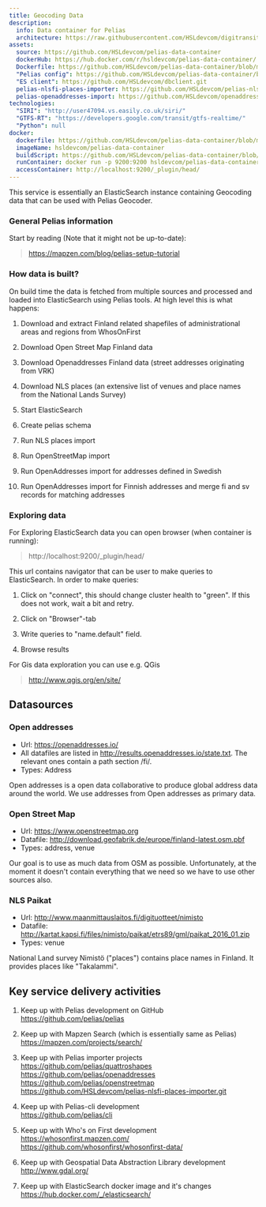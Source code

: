 ```yaml
---
title: Geocoding Data
description:
  info: Data container for Pelias
  architecture: https://raw.githubusercontent.com/HSLdevcom/digitransit-site/master/pages/en/developers/service-catalogue/data-containers/geocoding-data/architecture.xml
assets:
  source: https://github.com/HSLdevcom/pelias-data-container
  dockerHub: https://hub.docker.com/r/hsldevcom/pelias-data-container/
  Dockerfile: https://github.com/HSLdevcom/pelias-data-container/blob/master/Dockerfile
  "Pelias config": https://github.com/HSLdevcom/pelias-data-container/blob/master/pelias.json
  "ES client": https://github.com/HSLdevcom/dbclient.git
  pelias-nlsfi-places-importer: https://github.com/HSLdevcom/pelias-nlsfi-places-importer.git
  pelias-openaddresses-import: https://github.com/HSLdevcom/openaddresses.git
technologies:
  "SIRI": "http://user47094.vs.easily.co.uk/siri/"
  "GTFS-RT": "https://developers.google.com/transit/gtfs-realtime/"
  "Python": null
docker:
  dockerfile: https://github.com/HSLdevcom/pelias-data-container/blob/master/Dockerfile
  imageName: hsldevcom/pelias-data-container
  buildScript: https://github.com/HSLdevcom/pelias-data-container/blob/master/build-docker-image.sh
  runContainer: docker run -p 9200:9200 hsldevcom/pelias-data-container
  accessContainer: http://localhost:9200/_plugin/head/
---
```


This service is essentially an ElasticSearch instance containing Geocoding data that can be used with Pelias Geocoder.

### General Pelias information
Start by reading (Note that it might not be up-to-date):
> https://mapzen.com/blog/pelias-setup-tutorial


### How data is built?
On build time the data is fetched from multiple sources and processed and loaded into ElasticSearch using
Pelias tools. At high level this is what happens:

1. Download and extract Finland related shapefiles of administrational areas and regions from WhosOnFirst

2. Download Open Street Map Finland data

3. Download Openaddresses Finland data (street addresses originating from VRK)

4. Download NLS places (an extensive list of venues and place names from the National Lands Survey)

5. Start ElasticSearch

6. Create pelias schema

7. Run NLS places import

8. Run OpenStreetMap import

9. Run OpenAddresses import for addresses defined in Swedish

10. Run OpenAddresses import for Finnish addresses and merge fi and sv records for matching addresses



### Exploring data
For Exploring ElasticSearch data you can open browser (when container is running):
> http://localhost:9200/_plugin/head/

This url contains navigator that can be user to make queries to ElasticSearch. In order to make queries:

1. Click on "connect", this should change cluster health to "green". If this does not work, wait a bit and retry.

2. Click on "Browser"-tab

3. Write queries to "name.default" field.

4. Browse results

For Gis data exploration you can use e.g. QGis
> http://www.qgis.org/en/site/

## Datasources

### Open addresses
- Url: https://openaddresses.io/
- All datafiles are listed in http://results.openaddresses.io/state.txt. The relevant ones contain a path section /fi/.
- Types: Address

Open addresses is a open data collaborative to produce global address data around the world. We use addresses from Open addresses as primary data.

### Open Street Map
- Url: https://www.openstreetmap.org
- Datafile: http://download.geofabrik.de/europe/finland-latest.osm.pbf
- Types: address, venue

Our goal is to use as much data from OSM as possible. Unfortunately, at the moment it doesn't contain everything that we need so we have to use other sources also.

### NLS Paikat
- Url: http://www.maanmittauslaitos.fi/digituotteet/nimisto
- Datafile: http://kartat.kapsi.fi/files/nimisto/paikat/etrs89/gml/paikat_2016_01.zip
- Types: venue

National Land survey Nimistö ("places") contains place names in Finland. It provides places like "Takalammi".


## Key service delivery activities
1. Keep up with Pelias development on GitHub<br/>
   https://github.com/pelias/pelias

2. Keep up with Mapzen Search (which is essentially same as Pelias)<br/>
   https://mapzen.com/projects/search/

3. Keep up with Pelias importer projects<br/>
   https://github.com/pelias/quattroshapes<br/>
   https://github.com/pelias/openaddresses<br/>
   https://github.com/pelias/openstreetmap<br/>
   https://github.com/HSLdevcom/pelias-nlsfi-places-importer.git

4. Keep up with Pelias-cli development<br/>
   https://github.com/pelias/cli

5. Keep up with Who's on First development<br/>
   https://whosonfirst.mapzen.com/<br/>
   https://github.com/whosonfirst/whosonfirst-data/

6. Keep up with Geospatial Data Abstraction Library development<br/>
   http://www.gdal.org/

7. Keep up with ElasticSearch docker image and it's changes<br/>
   https://hub.docker.com/_/elasticsearch/
